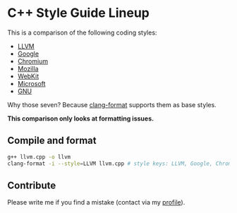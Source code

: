 # C++ Style Guide Lineup

This is a comparison of the following coding styles:

- [LLVM](http://llvm.org/docs/CodingStandards.html)
- [Google](https://google.github.io/styleguide/cppguide.html)
- [Chromium](http://www.chromium.org/developers/coding-style)
- [Mozilla](https://firefox-source-docs.mozilla.org/code-quality/coding-style/coding_style_cpp.html)
- [WebKit](http://www.webkit.org/coding/coding-style.html)
- [Microsoft](https://docs.microsoft.com/en-us/visualstudio/ide/editorconfig-code-style-settings-reference?view=vs-2019)
- [GNU](https://www.gnu.org/prep/standards/standards.html)

Why those seven? Because [clang-format](http://clang.llvm.org/docs/ClangFormat.html) supports them as base styles.

**This comparison only looks at formatting issues.**

## Compile and format

```bash
g++ llvm.cpp -o llvm
clang-format -i --style=LLVM llvm.cpp # style keys: LLVM, Google, Chromium, Mozilla, WebKit
```

## Contribute

Please write me if you find a mistake (contact via my [profile](https://github.com/motine/)).
